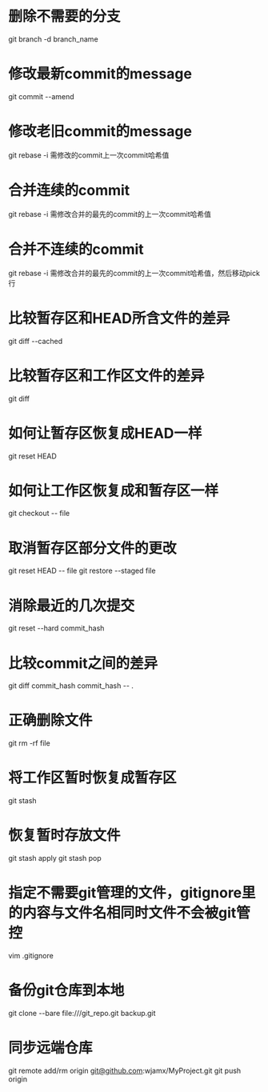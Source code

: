 # 删除不需要的分支
git branch -d branch_name

# 修改最新commit的message
git commit --amend

# 修改老旧commit的message
git rebase -i 需修改的commit上一次commit哈希值

# 合并连续的commit
git rebase -i 需修改合并的最先的commit的上一次commit哈希值

# 合并不连续的commit
git rebase -i 需修改合并的最先的commit的上一次commit哈希值，然后移动pick行

# 比较暂存区和HEAD所含文件的差异
git diff --cached

# 比较暂存区和工作区文件的差异
git diff

# 如何让暂存区恢复成HEAD一样
git reset HEAD

# 如何让工作区恢复成和暂存区一样
git checkout -- file

# 取消暂存区部分文件的更改
git reset HEAD -- file
git restore --staged file

# 消除最近的几次提交
git reset --hard commit_hash

# 比较commit之间的差异
git diff commit_hash commit_hash -- .

# 正确删除文件
git rm -rf file

# 将工作区暂时恢复成暂存区
git stash

# 恢复暂时存放文件
git stash apply
git stash pop

# 指定不需要git管理的文件，gitignore里的内容与文件名相同时文件不会被git管控
vim .gitignore

# 备份git仓库到本地
git clone --bare file:///git_repo.git backup.git

# 同步远端仓库
git remote add/rm origin  git@github.com:wjamx/MyProject.git
git push origin